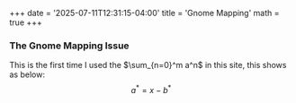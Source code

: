 +++
date = '2025-07-11T12:31:15-04:00'
title = 'Gnome Mapping'
math = true
+++

### The Gnome Mapping Issue
This is the first time I used the $\sum_{n=0}^m a^n$ in this site, this shows as below:
$$a^*=x-b^*$$
